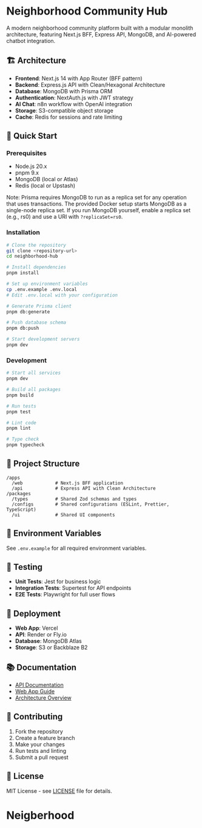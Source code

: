 # Neighborhood Community Hub

A modern neighborhood community platform built with a modular monolith architecture, featuring Next.js BFF, Express API, MongoDB, and AI-powered chatbot integration.

## 🏗️ Architecture

- **Frontend**: Next.js 14 with App Router (BFF pattern)
- **Backend**: Express.js API with Clean/Hexagonal Architecture
- **Database**: MongoDB with Prisma ORM
- **Authentication**: NextAuth.js with JWT strategy
- **AI Chat**: n8n workflow with OpenAI integration
- **Storage**: S3-compatible object storage
- **Cache**: Redis for sessions and rate limiting

## 🚀 Quick Start

### Prerequisites

- Node.js 20.x
- pnpm 9.x
- MongoDB (local or Atlas)
- Redis (local or Upstash)

Note: Prisma requires MongoDB to run as a replica set for any operation that uses transactions. The provided Docker setup starts MongoDB as a single-node replica set. If you run MongoDB yourself, enable a replica set (e.g., rs0) and use a URI with `?replicaSet=rs0`.

### Installation

```bash
# Clone the repository
git clone <repository-url>
cd neighborhood-hub

# Install dependencies
pnpm install

# Set up environment variables
cp .env.example .env.local
# Edit .env.local with your configuration

# Generate Prisma client
pnpm db:generate

# Push database schema
pnpm db:push

# Start development servers
pnpm dev
```

### Development

```bash
# Start all services
pnpm dev

# Build all packages
pnpm build

# Run tests
pnpm test

# Lint code
pnpm lint

# Type check
pnpm typecheck
```

## 📁 Project Structure

```
/apps
  /web            # Next.js BFF application
  /api            # Express API with Clean Architecture
/packages
  /types          # Shared Zod schemas and types
  /configs        # Shared configurations (ESLint, Prettier, TypeScript)
  /ui             # Shared UI components
```

## 🔧 Environment Variables

See `.env.example` for all required environment variables.

## 🧪 Testing

- **Unit Tests**: Jest for business logic
- **Integration Tests**: Supertest for API endpoints
- **E2E Tests**: Playwright for full user flows

## 🚀 Deployment

- **Web App**: Vercel
- **API**: Render or Fly.io
- **Database**: MongoDB Atlas
- **Storage**: S3 or Backblaze B2

## 📚 Documentation

- [API Documentation](./apps/api/README.md)
- [Web App Guide](./apps/web/README.md)
- [Architecture Overview](./docs/architecture.md)

## 🤝 Contributing

1. Fork the repository
2. Create a feature branch
3. Make your changes
4. Run tests and linting
5. Submit a pull request

## 📄 License

MIT License - see [LICENSE](LICENSE) file for details.
# Neigberhood
